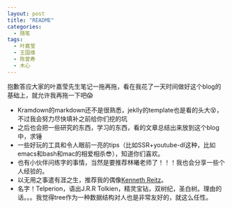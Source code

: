 ```yaml
---
layout: post
title: "README"
categories:
  - 随笔
tags:
  - 叶嘉莹
  - 王国维
  - 陈曾寿
  - 木心
---
```


抱歉答应大家的叶嘉莹先生笔记一拖再拖，看在我花了一天时间做好这个blog的基础上，就允许我再拖一下吧:scream:

- Kramdown的markdown还不是很熟悉，jeklly的template也是看的头大:dizzy_face:，不过我会努力尽快填补之前给你们挖的坑
- 之后也会把一些研究的东西，学习的东西，看的文章总结出来放到这个blog中，求锤
- 一些好玩的工具和令人眼前一亮的tips（比如SSR+youtube-dl这种，比如emacs和bash和mac的相爱相杀:sunglasses:），知道你们喜欢。
- 也有小伙伴问练字的事情，当然是要推荐林曦老师了！！！我也会分享一些个人经验的。
- 以无用之事遣有涯之生，推荐我的偶像[Kenneth Reitz](https://www.kennethreitz.org/)。
- 名字！Telperion，语出J.R.R Tolkien，精灵宝钻，双树纪，圣白树。理由的话。。。我觉得tree作为一种数据结构对人也是非常友好的，就这么任性。
